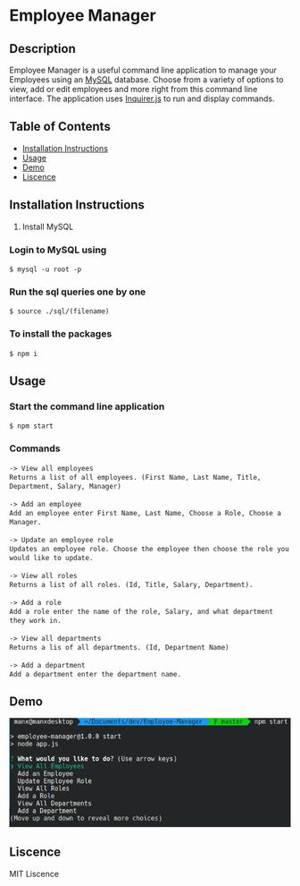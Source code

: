 # Employee Manager

## Description
Employee Manager is a useful command line application to manage your Employees using an [MySQL](https://www.mysql.com/) database. Choose from a variety of options to view, add or edit employees and more right from this command line interface. The application uses [Inquirer.js](https://www.npmjs.com/package/inquirer) to run and display commands.

## Table of Contents
* [Installation Instructions](#installation)
* [Usage](#usage)
* [Demo](#demo)
* [Liscence](#liscence)

<a name="installation"><a/>

## Installation Instructions

1. Install MySQL

### Login to MySQL using 
```
$ mysql -u root -p
```

### Run the sql queries one by one
```
$ source ./sql/(filename)
```

### To install the packages

```
$ npm i 
```
  
<a name="usage"></a>

## Usage

### Start the command line application
```
$ npm start
```

### Commands
```
-> View all employees
Returns a list of all employees. (First Name, Last Name, Title, Department, Salary, Manager)

-> Add an employee
Add an employee enter First Name, Last Name, Choose a Role, Choose a Manager.

-> Update an employee role
Updates an employee role. Choose the employee then choose the role you would like to update.

-> View all roles
Returns a list of all roles. (Id, Title, Salary, Department).

-> Add a role
Add a role enter the name of the role, Salary, and what department they work in.

-> View all departments
Returns a lis of all departments. (Id, Department Name)

-> Add a department
Add a department enter the department name.

```
  
<a name="demo"></a>

## Demo
![demo picture](https://github.com/jakeadelman/Employee-Manager/blob/master/pictures/employeemanager.png)

<a name="liscence"></a> 
 
## Liscence
MIT Liscence
